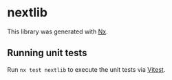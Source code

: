 # nextlib

This library was generated with [Nx](https://nx.dev).

## Running unit tests

Run `nx test nextlib` to execute the unit tests via [Vitest](https://vitest.dev/).
